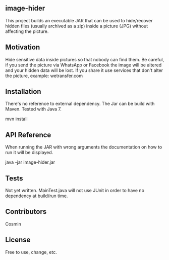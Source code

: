 ## image-hider

This project builds an executable JAR that can be used to hide/recover hidden files (usually archived as a zip) inside a picture (JPG) without affecting the picture.

## Motivation

Hide sensitive data inside pictures so that nobody can find them.
Be careful, if you send the picture via WhatsApp or Facebook the image will be altered and your hidden data will be lost.
If you share it use services that don't alter the picture, example: wetransfer.com

## Installation

There's no reference to external dependency. The Jar can be build with Maven. Tested with Java 7.

mvn install

## API Reference

When running the JAR with wrong arguments the documentation on how to run it will be displayed.

java -jar image-hider.jar

## Tests

Not yet written. MainTest.java will not use JUnit in order to have no dependency at build/run time.

## Contributors

Cosmin

## License

Free to use, change, etc.
